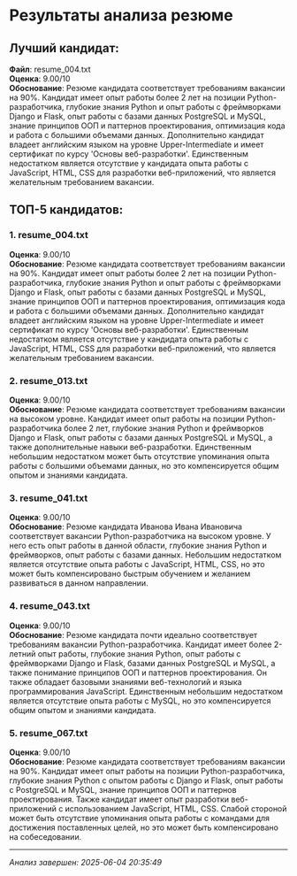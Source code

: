 # Результаты анализа резюме

## Лучший кандидат:
**Файл**: resume_004.txt  
**Оценка**: 9.00/10  
**Обоснование**: Резюме кандидата соответствует требованиям вакансии на 90%. Кандидат имеет опыт работы более 2 лет на позиции Python-разработчика, глубокие знания Python и опыт работы с фреймворками Django и Flask, опыт работы с базами данных PostgreSQL и MySQL, знание принципов ООП и паттернов проектирования, оптимизация кода и работа с большими объемами данных. Дополнительно кандидат владеет английским языком на уровне Upper-Intermediate и имеет сертификат по курсу 'Основы веб-разработки'. Единственным недостатком является отсутствие у кандидата опыта работы с JavaScript, HTML, CSS для разработки веб-приложений, что является желательным требованием вакансии.

## ТОП-5 кандидатов:

### 1. resume_004.txt
**Оценка**: 9.00/10  
**Обоснование**: Резюме кандидата соответствует требованиям вакансии на 90%. Кандидат имеет опыт работы более 2 лет на позиции Python-разработчика, глубокие знания Python и опыт работы с фреймворками Django и Flask, опыт работы с базами данных PostgreSQL и MySQL, знание принципов ООП и паттернов проектирования, оптимизация кода и работа с большими объемами данных. Дополнительно кандидат владеет английским языком на уровне Upper-Intermediate и имеет сертификат по курсу 'Основы веб-разработки'. Единственным недостатком является отсутствие у кандидата опыта работы с JavaScript, HTML, CSS для разработки веб-приложений, что является желательным требованием вакансии.

### 2. resume_013.txt
**Оценка**: 9.00/10  
**Обоснование**: Резюме кандидата соответствует требованиям вакансии на высоком уровне. Кандидат имеет опыт работы на позиции Python-разработчика более 2 лет, глубокие знания Python и фреймворков Django и Flask, опыт работы с базами данных PostgreSQL и MySQL, а также дополнительные навыки веб-разработки. Единственным небольшим недостатком может быть отсутствие упоминания опыта работы с большими объемами данных, но это компенсируется общим опытом и знаниями кандидата.

### 3. resume_041.txt
**Оценка**: 9.00/10  
**Обоснование**: Резюме кандидата Иванова Ивана Ивановича соответствует вакансии Python-разработчика на высоком уровне. У него есть опыт работы в данной области, глубокие знания Python и фреймворков, опыт работы с базами данных. Небольшим недостатком является отсутствие опыта работы с JavaScript, HTML, CSS, но это может быть компенсировано быстрым обучением и желанием развиваться в данном направлении.

### 4. resume_043.txt
**Оценка**: 9.00/10  
**Обоснование**: Резюме кандидата почти идеально соответствует требованиям вакансии Python-разработчика. Кандидат имеет более 2-летний опыт работы, глубокие знания Python, опыт работы с фреймворками Django и Flask, базами данных PostgreSQL и MySQL, а также понимание принципов ООП и паттернов проектирования. Он также обладает базовыми знаниями веб-технологий и языка программирования JavaScript. Единственным небольшим недостатком является отсутствие опыта работы с MySQL, но это компенсируется общим опытом и знаниями кандидата.

### 5. resume_067.txt
**Оценка**: 9.00/10  
**Обоснование**: Резюме кандидата соответствует требованиям вакансии на 90%. Кандидат имеет опыт работы на позиции Python-разработчика, глубокие знания Python с опытом работы с Django и Flask, опыт работы с PostgreSQL и MySQL, знание принципов ООП и паттернов проектирования. Также кандидат имеет опыт разработки веб-приложений с использованием JavaScript, HTML, CSS. Слабой стороной может быть отсутствие упоминания опыта работы с командами для достижения поставленных целей, но это может быть компенсировано на собеседовании.

---
*Анализ завершен: 2025-06-04 20:35:49* 
